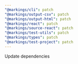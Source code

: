 ```yaml
---
"@markings/cli": patch
"@markings/output-csv": patch
"@markings/output-html": patch
"@markings/react": patch
"@markings/source-react": patch
"@markings/test-utils": patch
"@markings/types": patch
"@markings/test-project": patch
---
```


Update dependencies
